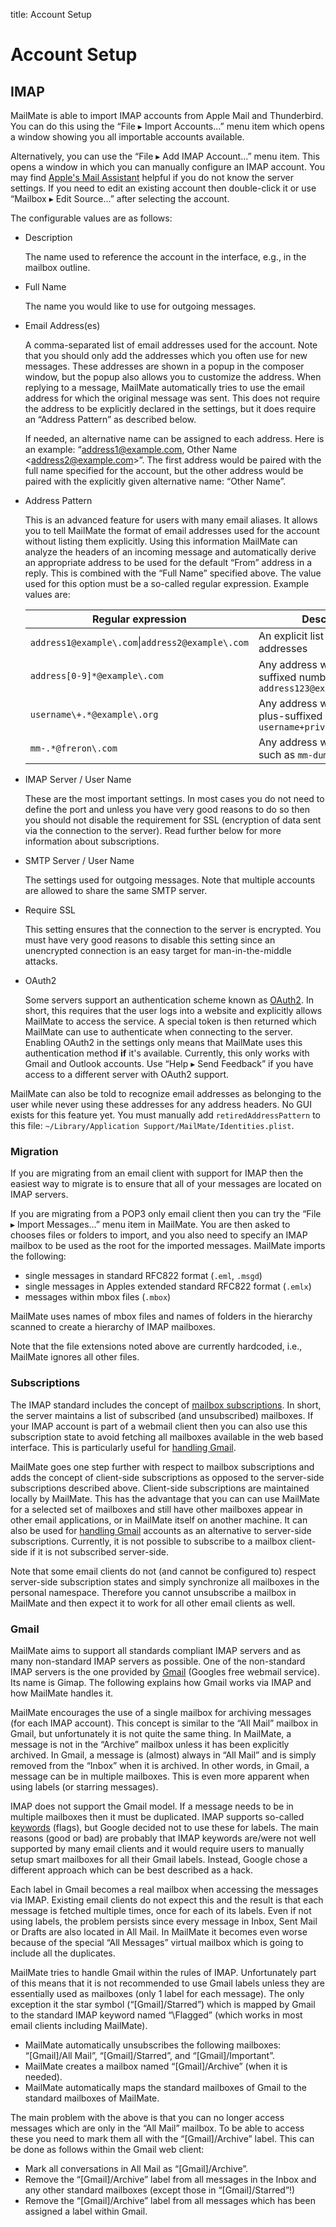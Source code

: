 title: Account Setup

<a name="accounts"> </a>
# Account Setup

## IMAP

MailMate is able to import IMAP accounts from Apple Mail and Thunderbird. You can do this using the “File ▸ Import Accounts...” menu item which opens a window showing you all importable accounts available.

Alternatively, you can use the “File ▸ Add IMAP Account...” menu item. This opens a window in which you can manually configure an IMAP account. You may find [Apple's Mail Assistant](https://www.apple.com/support/macosx/mailassistant/) helpful if you do not know the server settings. If you need to edit an existing account then double-click it or use “Mailbox ▸ Edit Source...” after selecting the account.

The configurable values are as follows:

*	Description

	The name used to reference the account in the interface, e.g., in the mailbox outline.

*	Full Name

	The name you would like to use for outgoing messages.

*	Email Address(es)

	A comma-separated list of email addresses used for the account. Note that you should only add the addresses which you often use for new messages. These addresses are shown in a popup in the composer window, but the popup also allows you to customize the address. When replying to a message, MailMate automatically tries to use the email address for which the original message was sent. This does not require the address to be explicitly declared in the settings, but it does require an “Address Pattern” as described below.

	If needed, an alternative name can be assigned to each address. Here is an example: “address1@example.com, Other Name &lt;address2@example.com&gt;”. The first address would be paired with the full name specified for the account, but the other address would be paired with the explicitly given alternative name: “Other Name”.

*	Address Pattern

	This is an advanced feature for users with many email aliases. It allows you to tell MailMate the format of email addresses used for the account without listing them explicitly. Using this information MailMate can analyze the headers of an incoming message and automatically derive an appropriate address to be used for the default “From” address in a reply. This is combined with the “Full Name” specified above. The value used for this option must be a so-called regular expression. Example values are:
	
	Regular expression | Description
	------------------ | -----------
	`address1@example\.com`&#124;`address2@example\.com` | An explicit list of alternative addresses
	`address[0-9]*@example\.com` | Any address with an arbitrary suffixed number such as `address123@example.com`
	`username\+.*@example\.org`  | Any address with an arbitrary plus-suffixed string such as `username+private@example.org`
	`mm-.*@freron\.com`  | Any address with `mm-` prefixed such as `mm-dummy@freron.com`

*	IMAP Server / User Name

	These are the most important settings. In most cases you do not need to define the port and unless you have very good reasons to do so then you should not disable the requirement for SSL (encryption of data sent via the connection to the server). Read further below for more information about subscriptions.

*	SMTP Server / User Name

	The settings used for outgoing messages. Note that multiple accounts are allowed to share the same SMTP server.

*	Require SSL

	This setting ensures that the connection to the server is encrypted. You must have very good reasons to disable this setting since an unencrypted connection is an easy target for man-in-the-middle attacks.

*	OAuth2

	Some servers support an authentication scheme known as [OAuth2](https://tools.ietf.org/html/rfc6749). In short, this requires that the user logs into a website and explicitly allows MailMate to access the service. A special token is then returned which MailMate can use to authenticate when connecting to the server. Enabling OAuth2 in the settings only means that MailMate uses this authentication method **if** it's available. Currently, this only works with Gmail and Outlook accounts. Use “Help ▸ Send Feedback” if you have access to a different server with OAuth2 support.

MailMate can also be told to recognize email addresses as belonging to the user while never using these addresses for any address headers. No GUI exists for this feature yet. You must manually add `retiredAddressPattern` to this file: `~/Library/Application Support/MailMate/Identities.plist`.

### Migration

If you are migrating from an email client with support for IMAP then the easiest way to migrate is to ensure that all of your messages are located on IMAP servers.

If you are migrating from a POP3 only email client then you can try the “File ▸ Import Messages...” menu item in MailMate. You are then asked to chooses files or folders to import, and you also need to specify an IMAP mailbox to be used as the root for the imported messages. MailMate imports the following:

* single messages in standard RFC822 format (`.eml`, `.msgd`)
* single messages in Apples extended standard RFC822 format (`.emlx`)
* messages within mbox files (`.mbox`)

MailMate uses names of mbox files and names of folders in the hierarchy scanned to create a hierarchy of IMAP mailboxes.

Note that the file extensions noted above are currently hardcoded, i.e., MailMate ignores all other files.

### <a name="subscriptions">Subscriptions</a>

<!--
This is mainly used to subscribe to non-personal mailboxes if such exist on the server. For example, the server may provide newsgroups via a shared [namespace][]. 
-->

The IMAP standard includes the concept of [mailbox subscriptions][]. In short, the server maintains a list of subscribed (and unsubscribed) mailboxes. If your IMAP account is part of a webmail client then you can also use this subscription state to avoid fetching all mailboxes available in the web based interface. This is particularly useful for [handling Gmail][].

MailMate goes one step further with respect to mailbox subscriptions and adds the concept of client-side subscriptions as opposed to the server-side subscriptions described above. Client-side subscriptions are maintained locally by MailMate. This has the advantage that you can can use MailMate for a selected set of mailboxes and still have other mailboxes appear in other email applications, or in MailMate itself on another machine. It can also be used for [handling Gmail][] accounts as an alternative to server-side subscriptions. Currently, it is not possible to subscribe to a mailbox client-side if it is not subscribed server-side.

Note that some email clients do not (and cannot be configured to) respect server-side subscription states and simply synchronize all mailboxes in the personal namespace. Therefore you cannot unsubscribe a mailbox in MailMate and then expect it to work for all other email clients as well.

[mailbox subscriptions]: https://tools.ietf.org/html/rfc3501#section-6.3.6
[namespace]: https://tools.ietf.org/html/rfc2342
[handling gmail]: https://blog.freron.com/2010/using-gmail-with-mailmate/

### Gmail

MailMate aims to support all standards compliant IMAP servers and as many non-standard IMAP servers as possible. One of the non-standard IMAP servers is the one provided by [Gmail][] (Googles free webmail service). Its name is Gimap. The following explains how Gmail works via IMAP and how MailMate handles it.

MailMate encourages the use of a single mailbox for archiving messages (for each IMAP account). This concept is similar to the “All Mail” mailbox in Gmail, but unfortunately it is not quite the same thing. In MailMate, a message is not in the “Archive” mailbox unless it has been explicitly archived. In Gmail, a message is (almost) always in “All Mail” and is simply removed from the “Inbox” when it is archived. In other words, in Gmail, a message can be in multiple mailboxes. This is even more apparent when using labels (or starring messages).

IMAP does not support the Gmail model. If a message needs to be in multiple mailboxes then it must be duplicated. IMAP supports so-called [keywords][] (flags), but Google decided not to use these for labels. The main reasons (good or bad) are probably that IMAP keywords are/were not well supported by many email clients and it would require users to manually setup smart mailboxes for all their Gmail labels. Instead, Google chose a different approach which can be best described as a hack.

Each label in Gmail becomes a real mailbox when accessing the messages via IMAP. Existing email clients do not expect this and the result is that each message is fetched multiple times, once for each of its labels. Even if not using labels, the problem persists since every message in Inbox, Sent Mail or Drafts are also located in All Mail. In MailMate it becomes even worse because of the special “All Messages” virtual mailbox which is going to include all the duplicates.

MailMate tries to handle Gmail within the rules of IMAP. Unfortunately part of this means that it is not recommended to use Gmail labels unless they are essentially used as mailboxes (only 1 label for each message). The only exception it the star symbol (“\[Gmail\]/Starred”) which is mapped by Gmail to the standard IMAP keyword named “\\Flagged” (which works in most email clients including MailMate).

* MailMate automatically unsubscribes the following mailboxes: “\[Gmail\]/All Mail”, “\[Gmail\]/Starred”, and “\[Gmail\]/Important”.
* MailMate creates a mailbox named “\[Gmail\]/Archive” (when it is needed).
* MailMate automatically maps the standard mailboxes of Gmail to the standard mailboxes of MailMate.

The main problem with the above is that you can no longer access messages which are only in the “All Mail” mailbox. To be able to access these you need to mark them all with the “\[Gmail\]/Archive” label. This can be done as follows within the Gmail web client:

* Mark all conversations in All Mail as “\[Gmail\]/Archive”.
* Remove the “\[Gmail\]/Archive” label from all messages in the Inbox and any other standard mailboxes (except those in “\[Gmail\]/Starred”!)
* Remove the “\[Gmail\]/Archive” label from all messages which has been assigned a label within Gmail.

[gmail]: https://mail.google.com
[keywords]: https://tools.ietf.org/html/rfc3501#section-2.3.2


<!--
## SMTP
-->

